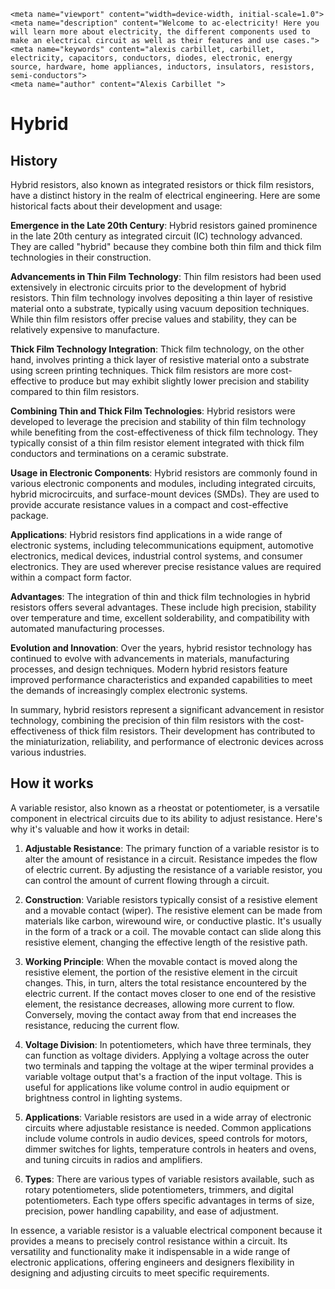     <meta name="viewport" content="width=device-width, initial-scale=1.0">
    <meta name="description" content="Welcome to ac-electricity! Here you will learn more about electricity, the different components used to make an electrical circuit as well as their features and use cases.">
    <meta name="keywords" content="alexis carbillet, carbillet, electricity, capacitors, conductors, diodes, electronic, energy source, hardware, home appliances, inductors, insulators, resistors, semi-conductors">
    <meta name="author" content="Alexis Carbillet ">
</head>

# Hybrid

## History

Hybrid resistors, also known as integrated resistors or thick film resistors, have a distinct history in the realm of electrical engineering. Here are some historical facts about their development and usage:

**Emergence in the Late 20th Century**: Hybrid resistors gained prominence in the late 20th century as integrated circuit (IC) technology advanced. They are called "hybrid" because they combine both thin film and thick film technologies in their construction.

**Advancements in Thin Film Technology**: Thin film resistors had been used extensively in electronic circuits prior to the development of hybrid resistors. Thin film technology involves depositing a thin layer of resistive material onto a substrate, typically using vacuum deposition techniques. While thin film resistors offer precise values and stability, they can be relatively expensive to manufacture.

**Thick Film Technology Integration**: Thick film technology, on the other hand, involves printing a thick layer of resistive material onto a substrate using screen printing techniques. Thick film resistors are more cost-effective to produce but may exhibit slightly lower precision and stability compared to thin film resistors.

**Combining Thin and Thick Film Technologies**: Hybrid resistors were developed to leverage the precision and stability of thin film technology while benefiting from the cost-effectiveness of thick film technology. They typically consist of a thin film resistor element integrated with thick film conductors and terminations on a ceramic substrate.

**Usage in Electronic Components**: Hybrid resistors are commonly found in various electronic components and modules, including integrated circuits, hybrid microcircuits, and surface-mount devices (SMDs). They are used to provide accurate resistance values in a compact and cost-effective package.

**Applications**: Hybrid resistors find applications in a wide range of electronic systems, including telecommunications equipment, automotive electronics, medical devices, industrial control systems, and consumer electronics. They are used wherever precise resistance values are required within a compact form factor.

**Advantages**: The integration of thin and thick film technologies in hybrid resistors offers several advantages. These include high precision, stability over temperature and time, excellent solderability, and compatibility with automated manufacturing processes.

**Evolution and Innovation**: Over the years, hybrid resistor technology has continued to evolve with advancements in materials, manufacturing processes, and design techniques. Modern hybrid resistors feature improved performance characteristics and expanded capabilities to meet the demands of increasingly complex electronic systems.

In summary, hybrid resistors represent a significant advancement in resistor technology, combining the precision of thin film resistors with the cost-effectiveness of thick film resistors. Their development has contributed to the miniaturization, reliability, and performance of electronic devices across various industries.

## How it works

A variable resistor, also known as a rheostat or potentiometer, is a versatile component in electrical circuits due to its ability to adjust resistance. Here's why it's valuable and how it works in detail:

1. **Adjustable Resistance**: The primary function of a variable resistor is to alter the amount of resistance in a circuit. Resistance impedes the flow of electric current. By adjusting the resistance of a variable resistor, you can control the amount of current flowing through a circuit.

2. **Construction**: Variable resistors typically consist of a resistive element and a movable contact (wiper). The resistive element can be made from materials like carbon, wirewound wire, or conductive plastic. It's usually in the form of a track or a coil. The movable contact can slide along this resistive element, changing the effective length of the resistive path.

3. **Working Principle**: When the movable contact is moved along the resistive element, the portion of the resistive element in the circuit changes. This, in turn, alters the total resistance encountered by the electric current. If the contact moves closer to one end of the resistive element, the resistance decreases, allowing more current to flow. Conversely, moving the contact away from that end increases the resistance, reducing the current flow.

4. **Voltage Division**: In potentiometers, which have three terminals, they can function as voltage dividers. Applying a voltage across the outer two terminals and tapping the voltage at the wiper terminal provides a variable voltage output that's a fraction of the input voltage. This is useful for applications like volume control in audio equipment or brightness control in lighting systems.

5. **Applications**: Variable resistors are used in a wide array of electronic circuits where adjustable resistance is needed. Common applications include volume controls in audio devices, speed controls for motors, dimmer switches for lights, temperature controls in heaters and ovens, and tuning circuits in radios and amplifiers.

6. **Types**: There are various types of variable resistors available, such as rotary potentiometers, slide potentiometers, trimmers, and digital potentiometers. Each type offers specific advantages in terms of size, precision, power handling capability, and ease of adjustment.

In essence, a variable resistor is a valuable electrical component because it provides a means to precisely control resistance within a circuit. Its versatility and functionality make it indispensable in a wide range of electronic applications, offering engineers and designers flexibility in designing and adjusting circuits to meet specific requirements.